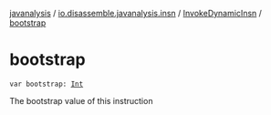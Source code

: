 [javanalysis](../../index.md) / [io.disassemble.javanalysis.insn](../index.md) / [InvokeDynamicInsn](index.md) / [bootstrap](./bootstrap.md)

# bootstrap

`var bootstrap: `[`Int`](https://kotlinlang.org/api/latest/jvm/stdlib/kotlin/-int/index.html)

The bootstrap value of this instruction

